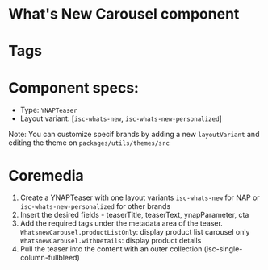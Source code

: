 # What's New Carousel component

# Tags

# Component specs:

- Type: `YNAPTeaser`
- Layout variant: [`isc-whats-new`, `isc-whats-new-personalized`]

Note: You can customize specif brands by adding a new `layoutVariant` and editing the theme on `packages/utils/themes/src`

# Coremedia

1. Create a YNAPTeaser with one layout variants `isc-whats-new` for NAP or `isc-whats-new-personalized` for other brands
2. Insert the desired fields - teaserTitle, teaserText, ynapParameter, cta
3. Add the required tags under the metadata area of the teaser.
`WhatsnewCarousel.productListOnly`: display product list carousel only
`WhatsnewCarousel.withDetails`: display product details
4. Pull the teaser into the content with an outer collection (isc-single-column-fullbleed)
